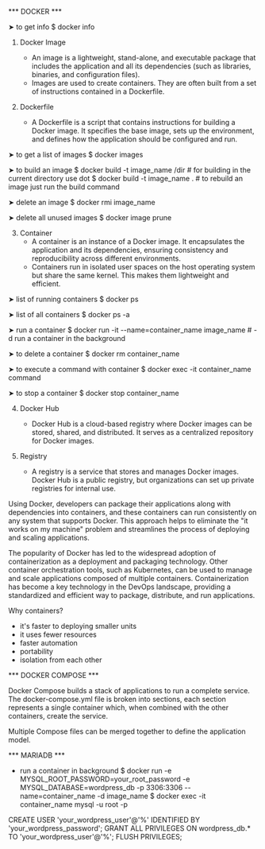
*** DOCKER ***

➤ to get info
$ docker info

1. Docker Image
   - An image is a lightweight, stand-alone,
   and executable package that includes
   the application and all its dependencies
   (such as libraries, binaries, and configuration files).
   - Images are used to create containers.
   They are often built from a set of instructions
   contained in a Dockerfile.

2. Dockerfile
   - A Dockerfile is a script that contains
   instructions for building a Docker image.
   It specifies the base image, sets up the
   environment, and defines how the application
   should be configured and run.

➤ to get a list of images
$ docker images

➤ to build an image
$ docker build -t image_name /dir
	# for building in the current directory use dot
$ docker build -t image_name .
	# to rebuild an image just run the build command

➤ delete an image
$ docker rmi image_name

➤ delete all unused images
$ docker image prune

3. Container
   - A container is an instance of a Docker
   image. It encapsulates the application and
   its dependencies, ensuring consistency and
   reproducibility across different environments.
   - Containers run in isolated user spaces
   on the host operating system but share the same
   kernel. This makes them lightweight and
   efficient.

➤ list of running containers
$ docker ps

➤ list of all containers
$ docker ps -a

➤ run a container
$ docker run -it --name=container_name image_name
	# -d run a container in the background

➤ to delete a container
$ docker rm container_name

➤ to execute a command with container 
$ docker exec -it container_name command

➤ to stop a container
$ docker stop container_name

4. Docker Hub
   - Docker Hub is a cloud-based registry
   where Docker images can be stored, shared,
   and distributed. It serves as a centralized
   repository for Docker images.

5. Registry
   - A registry is a service that stores and
   manages Docker images.
   Docker Hub is a public registry, but
   organizations can set up private registries for internal use.

Using Docker, developers can package their
applications along with dependencies into containers,
and these containers can run consistently
on any system that supports Docker. This approach helps
to eliminate the "it works on my machine"
problem and streamlines the process of deploying and scaling applications.

The popularity of Docker has led to the widespread
adoption of containerization as a deployment
and packaging technology. Other container orchestration
tools, such as Kubernetes, can be used to manage
and scale applications composed of multiple containers.
Containerization has become a key technology
in the DevOps landscape, providing a standardized and
efficient way to package, distribute, and run applications.

Why containers?
- it's faster to deploying smaller units
- it uses fewer resources
- faster automation
- portability
- isolation from each other

*** DOCKER COMPOSE ***

Docker Compose builds a stack of applications to run a complete service.
The docker-compose.yml file is broken into sections,
each section represents a single container which,
when combined with the other containers, create the service.

Multiple Compose files can be merged together to define the application model.

*** MARIADB ***

- run a container in background
$ docker run -e MYSQL_ROOT_PASSWORD=your_root_password -e MYSQL_DATABASE=wordpress_db -p 3306:3306 --name=container_name -d image_name
$ docker exec -it container_name mysql -u root -p

CREATE USER 'your_wordpress_user'@'%' IDENTIFIED BY 'your_wordpress_password';
GRANT ALL PRIVILEGES ON wordpress_db.* TO 'your_wordpress_user'@'%';
FLUSH PRIVILEGES;
